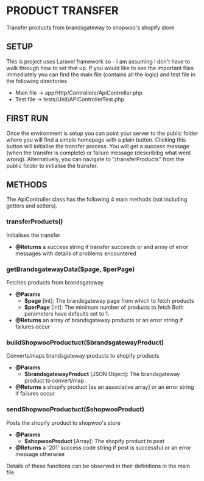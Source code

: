 # PRODUCT TRANSFER

Transfer products from brandsgateway to shopwoo's shopify store

## SETUP

This is project uses Laravel framework so - I am assuming I don't have to walk through how to set that
up. If you would like to see the important files immediately you can find the main file (contains all
the logic) and test file in the following directories

- Main file -> app/Http/Controllers/ApiController.php
- Test file -> tests/Unit/APIControllerTest.php

## FIRST RUN

Once the environment is setup you can point your server to the public folder where you will find a
simple homepage with a plain button. Clicking this button will initialise the transfer process. 
You will get a success message (when the transfer is complete) or failure message
(describibg what went wrong). Alternatively, you can navigate to "/transferProducts" from the public 
folder to initialise the transfer.

## METHODS

The ApiController class has the following 4 main methods (not including getters and setters).

### transferProducts()

Initialises the transfer
* **@Returns** a success string if transfer succeeds or and array of error messages with details of problems encountered

### getBrandsgatewayData($page, $perPage)

Fetches products from brandsgateway
* **@Params**
    * **$page** [int]: The brandsgateway page from which to fetch products
    * **$perPage** [int]: The minimum number of products to fetch
 Both parameters have defaults set to 1.
* **@Returns** an array of brandsgateway products or an error string if failures occur

### buildShopwooProductuct($brandsgatewayProduct)

Converts/maps brandsgateway products to shopify products
* **@Params**
    * **$brandsgatewayProduct** [JSON Object]: The brandsgateway product to convert/map
* **@Returns** a shopify product [as an associative array] or an error string if failures occur

### sendShopwooProductuct($shopwooProduct)

Posts the shopify product to shopwoo's store
* **@Params**
    * **$shopwooProduct** [Array]: The shopify product to post
* **@Returns** a '201' success code string if post is successful or an error message otherwise

Details of these functions can be observed in their definitions in the main file


